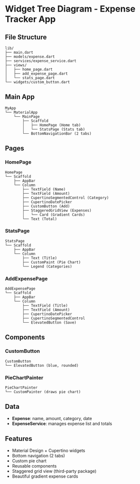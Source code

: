 # Widget Tree Diagram - Expense Tracker App

## File Structure
```
lib/
├── main.dart
├── models/expense.dart
├── services/expense_service.dart
├── views/
│   ├── home_page.dart
│   ├── add_expense_page.dart
│   └── stats_page.dart
└── widgets/custom_button.dart
```

## Main App
```
MyApp
└── MaterialApp
    └── MainPage
        ├── Scaffold
        │   ├── HomePage (Home tab)
        │   └── StatsPage (Stats tab)
        └── BottomNavigationBar (2 tabs)
```

## Pages

### HomePage
```
HomePage
└── Scaffold
    ├── AppBar
    └── Column
        ├── TextField (Name)
        ├── TextField (Amount)
        ├── CupertinoSegmentedControl (Category)
        ├── CupertinoDatePicker
        ├── CustomButton (Add)
        ├── StaggeredGridView (Expenses)
        │   └── Card (Gradient Cards)
        └── Text (Total)
```

### StatsPage
```
StatsPage
└── Scaffold
    ├── AppBar
    └── Column
        ├── Text (Title)
        ├── CustomPaint (Pie Chart)
        └── Legend (Categories)
```

### AddExpensePage
```
AddExpensePage
└── Scaffold
    ├── AppBar
    └── Column
        ├── TextField (Title)
        ├── TextField (Amount)
        ├── CupertinoDatePicker
        ├── CupertinoSegmentedControl
        └── ElevatedButton (Save)
```

## Components

### CustomButton
```
CustomButton
└── ElevatedButton (blue, rounded)
```

### PieChartPainter
```
PieChartPainter
└── CustomPainter (draws pie chart)
```

## Data
- **Expense**: name, amount, category, date
- **ExpenseService**: manages expense list and totals

## Features
- Material Design + Cupertino widgets
- Bottom navigation (2 tabs)
- Custom pie chart
- Reusable components
- Staggered grid view (third-party package)
- Beautiful gradient expense cards
